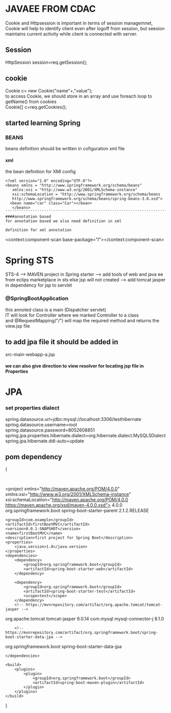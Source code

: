 # JAVAEE FROM CDAC
Cookie and Httpsession is important in terms of session managemnet, Cookie will help to identify client even after logoff from session, but seesion maintains current activity while client is connected with server. <br>
## Session
HttpSession session=req.getSession(); <br>


## cookie
Cookie c= new Cookie("name"+,"value"); <br>
to access Cookie, we should store in an array and use foreach loop to getName() from cookies <br> 
Cookie[] c=req.getCookies();

## started learning Spring
### BEANS
beans definition should be written in cofiguration xml file <br>
#### xml
the bean definition for XMl config
``````````````````````````````````````````````````````````````````````````````````````````````````````````````````
<?xml version="1.0" encoding="UTF-8"?>
<beans xmlns = "http://www.springframework.org/schema/beans"
   xmlns:xsi = "http://www.w3.org/2001/XMLSchema-instance"
   xsi:schemaLocation = "http://www.springframework.org/schema/beans
   http://www.springframework.org/schema/beans/spring-beans-3.0.xsd">
  <bean name="car" class="Car"></bean>
   </beans>
``````````````````````````````````````````````````````````````````````````````````````````
####annotation based
for annotation based we also need definition in xml

definition for xml annotation
`````````````````````````````````````````````````````````````````````````````````````````````````````````````````````
<?xml version="1.0" encoding="UTF-8"?>
<beans xmlns="http://www.springframework.org/schema/beans"
   xmlns:context="http://www.springframework.org/schema/context"
    xmlns:xsi="http://www.w3.org/2001/XMLSchema-instance"
    xsi:schemaLocation="http://www.springframework.org/schema/beans
   http://www.springframework.org/schema/beans/spring-beans.xsd
    http://www.springframework.org/schema/context
    http://www.springframework.org/schema/context/spring-context.xsd
    http://www.springframework.org/schema/tool
    http://www.springframework.org/schema/tool/spring-tool.xsd">
        <context:component-scan base-package="l"></context:component-scan>
        </beans>



# Spring STS
STS-4 --> MAVEN project in Spring starter --> add tools of web and java ee from eclips marketplace in sts else jsp will not created --> add tomcat jasper in dependency for jsp to servlet <br> 
### @SpringBootApplication
this annoted class is a main (Dispatcher servlet)<br>
IT will look for Controller where we marked Controller to a class <br>
and @RequestMapping("/") will map the required method and returns the view.jsp file <br>

## to add jpa file it should be added in
src-main-webapp-a.jsp <br>
#### we can also give direction to view resolver for locating jsp file in Properties
# JPA

### set properties dialect <br>
spring.datasource.url=jdbc:mysql://localhost:3306/testhibernate <br>
spring.datasource.username=root <br>
spring.datasource.password=8052608851 <br>
spring.jpa.properties.hibernate.dialect=org.hibernate.dialect.MySQL5Dialect <br>
spring.jpa.hibernate.ddl-auto=update <br>

## pom dependency
{ <br>
<?xml version="1.0" encoding="UTF-8"?> <br>
<project xmlns="http://maven.apache.org/POM/4.0.0" xmlns:xsi="http://www.w3.org/2001/XMLSchema-instance" <br>
	xsi:schemaLocation="http://maven.apache.org/POM/4.0.0 https://maven.apache.org/xsd/maven-4.0.0.xsd">
	<modelVersion>4.0.0</modelVersion>
<parent>
    <groupId>org.springframework.boot</groupId>
    <artifactId>spring-boot-starter-parent</artifactId>
    <version>2.1.2.RELEASE</version>
    <relativePath/> <!-- lookup parent from repository -->
</parent>

	<groupId>com.example</groupId>
	<artifactId>firstBootMVC</artifactId>
	<version>0.0.1-SNAPSHOT</version>
	<name>firstBootMVC</name>
	<description>first project for Spring Boot</description>
	<properties>
		<java.version>1.8</java.version>
	</properties>
	<dependencies>
		<dependency>
			<groupId>org.springframework.boot</groupId>
			<artifactId>spring-boot-starter-web</artifactId>
		</dependency>

		<dependency>
			<groupId>org.springframework.boot</groupId>
			<artifactId>spring-boot-starter-test</artifactId>
			<scope>test</scope>
		</dependency>
		<!-- https://mvnrepository.com/artifact/org.apache.tomcat/tomcat-jasper -->
<dependency>
    <groupId>org.apache.tomcat</groupId>
    <artifactId>tomcat-jasper</artifactId>
    <version>9.0.14</version>
</dependency>
		<!-- https://mvnrepository.com/artifact/com.mysql/mysql-connector-j -->
<dependency>
    <groupId>com.mysql</groupId>
    <artifactId>mysql-connector-j</artifactId>
    <version>8.1.0</version>
</dependency>
		
		<!-- https://mvnrepository.com/artifact/org.springframework.boot/spring-boot-starter-data-jpa -->
<dependency>
    <groupId>org.springframework.boot</groupId>
    <artifactId>spring-boot-starter-data-jpa</artifactId>
</dependency>

	</dependencies>

	<build>
		<plugins>
			<plugin>
				<groupId>org.springframework.boot</groupId>
				<artifactId>spring-boot-maven-plugin</artifactId>
			</plugin>
		</plugins>
	</build>

</project>
}


